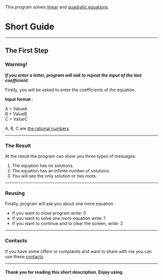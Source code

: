 This program solves [linear](https://en.wikipedia.org/wiki/Linear_equation) and [quadratic equations](https://en.wikipedia.org/wiki/Quadratic_equation).

<H1>Short Guide</H1>

<hr>

<H2>The First Step</H2>

<H3>Warning!</H3>

<b><i> If you enter a letter, program will ask to repeat the input of the last coefficient.</i></b>

Firstly, you will be asked to enter the coefficients of the equation.

<b>Input format </b>:

A = ValueA <br>
B = ValueB <br>
C = ValueC <br>

A, B, C are [the rational numbers](https://en.wikipedia.org/wiki/Rational_number).

<hr>

<H3>The Result</H3>

At the result the program can show you three types of messages:

1. The equation has no solutions.
2. The equation has an infinite number of solutions.
3. You will see the only solution or two roots.

<hr>

<H3>Reusing</H3>
Finally, program will ask you about one more equation.

- If you want to close program write: 0
- If you want to solve one more equation write: 1
- If you want to continue and to clear the screen, write: 2

<hr>

<H3>Contacts</H3>

If you have some offers or complaints and want to share with me
you can use these [contacts](https://github.com/kopoden/iLab-local/wiki/Contacts).

<hr>

<H4>Thank you for reading this short description. Enjoy using.</H4>
